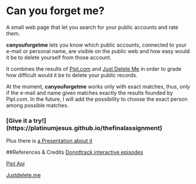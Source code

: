 # Can you forget me?
A small web page that let you search for your public accounts and rate them.
<p><b>canyouforgetme</b> lets you know which public accounts, connected to your e-mail or personal name, are visible on the public web and how easy would it be to delete yourself from those account.</p>
<p>It combines the results of <a href="www.pipl.com">Pipl.com</a> and <a href="www.justdelete.me">Just Delete Me</a>
in order to grade how difficult would it be to delete your public records.
<p>At the moment, <b>canyouforgetme</b> works only with exact matches, thus, only if the e-mail and name given
matches exactly the results founded by Pipl.com. In the future, I will add the possibility to choose the exact person among possible matches.</p>
<p></p><h3>[Give it a try!](https://platinumjesus.github.io/thefinalassignment)</h3>

Plus there is [a Presentation about it](https://platinumjesus.github.io/thefinalassignment/slides/presentation.svg)

##References & Credits
[Donottrack interactive episodes](https://episode1.donottrack-doc.com/en/)

[Pipl Api](https://pipl.com/dev)

[Justdelete.me](http://justdelete.me/)
